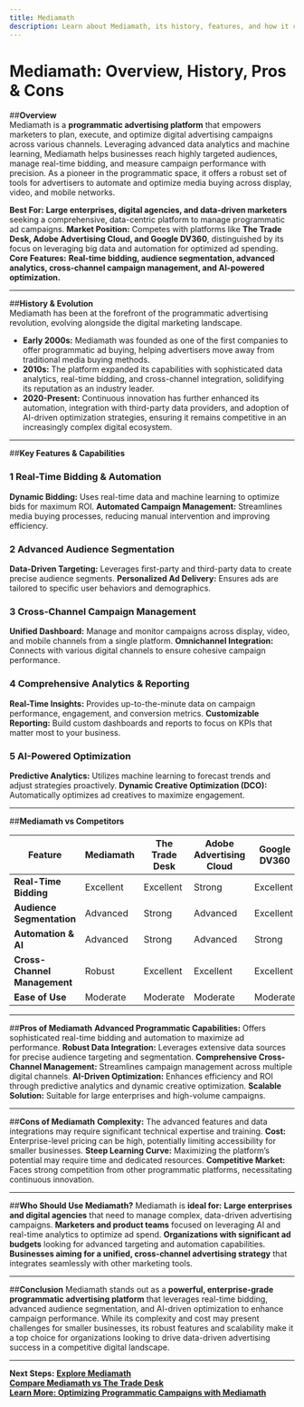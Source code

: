 ```yaml
---
title: Mediamath
description: Learn about Mediamath, its history, features, and how it compares to other programmatic advertising platforms.
---
```


# **Mediamath: Overview, History, Pros & Cons**

##**Overview**  
Mediamath is a **programmatic advertising platform** that empowers marketers to plan, execute, and optimize digital advertising campaigns across various channels. Leveraging advanced data analytics and machine learning, Mediamath helps businesses reach highly targeted audiences, manage real-time bidding, and measure campaign performance with precision. As a pioneer in the programmatic space, it offers a robust set of tools for advertisers to automate and optimize media buying across display, video, and mobile networks.

 **Best For:** **Large enterprises, digital agencies, and data-driven marketers** seeking a comprehensive, data-centric platform to manage programmatic ad campaigns.
 **Market Position:** Competes with platforms like **The Trade Desk, Adobe Advertising Cloud, and Google DV360**, distinguished by its focus on leveraging big data and automation for optimized ad spending.
 **Core Features:** **Real-time bidding, audience segmentation, advanced analytics, cross-channel campaign management, and AI-powered optimization.**

---

##**History & Evolution**  
Mediamath has been at the forefront of the programmatic advertising revolution, evolving alongside the digital marketing landscape.

- **Early 2000s:** Mediamath was founded as one of the first companies to offer programmatic ad buying, helping advertisers move away from traditional media buying methods.
- **2010s:** The platform expanded its capabilities with sophisticated data analytics, real-time bidding, and cross-channel integration, solidifying its reputation as an industry leader.
- **2020-Present:** Continuous innovation has further enhanced its automation, integration with third-party data providers, and adoption of AI-driven optimization strategies, ensuring it remains competitive in an increasingly complex digital ecosystem.

---

##**Key Features & Capabilities**

### **1 Real-Time Bidding & Automation**
 **Dynamic Bidding:** Uses real-time data and machine learning to optimize bids for maximum ROI.
 **Automated Campaign Management:** Streamlines media buying processes, reducing manual intervention and improving efficiency.

### **2 Advanced Audience Segmentation**
 **Data-Driven Targeting:** Leverages first-party and third-party data to create precise audience segments.
 **Personalized Ad Delivery:** Ensures ads are tailored to specific user behaviors and demographics.

### **3 Cross-Channel Campaign Management**
 **Unified Dashboard:** Manage and monitor campaigns across display, video, and mobile channels from a single platform.
 **Omnichannel Integration:** Connects with various digital channels to ensure cohesive campaign performance.

### **4 Comprehensive Analytics & Reporting**
 **Real-Time Insights:** Provides up-to-the-minute data on campaign performance, engagement, and conversion metrics.
 **Customizable Reporting:** Build custom dashboards and reports to focus on KPIs that matter most to your business.

### **5 AI-Powered Optimization**
 **Predictive Analytics:** Utilizes machine learning to forecast trends and adjust strategies proactively.
 **Dynamic Creative Optimization (DCO):** Automatically optimizes ad creatives to maximize engagement.

---

##**Mediamath vs Competitors**

| Feature                     | Mediamath          | The Trade Desk    | Adobe Advertising Cloud | Google DV360      |
|-----------------------------|--------------------|-------------------|-------------------------|-------------------|
| **Real-Time Bidding**       |  Excellent       |  Excellent      |  Strong               |  Excellent      |
| **Audience Segmentation**   |  Advanced        |  Strong         |  Advanced             |  Excellent      |
| **Automation & AI**         |  Advanced        |  Strong         |  Advanced             |  Strong         |
| **Cross-Channel Management**|  Robust          |  Excellent      |  Excellent            |  Excellent      |
| **Ease of Use**             |  Moderate        |  Moderate       |  Moderate             |  Moderate       |

---

##**Pros of Mediamath**
 **Advanced Programmatic Capabilities:** Offers sophisticated real-time bidding and automation to maximize ad performance.
 **Robust Data Integration:** Leverages extensive data sources for precise audience targeting and segmentation.
 **Comprehensive Cross-Channel Management:** Streamlines campaign management across multiple digital channels.
 **AI-Driven Optimization:** Enhances efficiency and ROI through predictive analytics and dynamic creative optimization.
 **Scalable Solution:** Suitable for large enterprises and high-volume campaigns.

---

##**Cons of Mediamath**
 **Complexity:** The advanced features and data integrations may require significant technical expertise and training.
 **Cost:** Enterprise-level pricing can be high, potentially limiting accessibility for smaller businesses.
 **Steep Learning Curve:** Maximizing the platform’s potential may require time and dedicated resources.
 **Competitive Market:** Faces strong competition from other programmatic platforms, necessitating continuous innovation.

---

##**Who Should Use Mediamath?**
Mediamath is **ideal for:**
 **Large enterprises and digital agencies** that need to manage complex, data-driven advertising campaigns.
 **Marketers and product teams** focused on leveraging AI and real-time analytics to optimize ad spend.
 **Organizations with significant ad budgets** looking for advanced targeting and automation capabilities.
 **Businesses aiming for a unified, cross-channel advertising strategy** that integrates seamlessly with other marketing tools.

---

##**Conclusion**
Mediamath stands out as a **powerful, enterprise-grade programmatic advertising platform** that leverages real-time bidding, advanced audience segmentation, and AI-driven optimization to enhance campaign performance. While its complexity and cost may present challenges for smaller businesses, its robust features and scalability make it a top choice for organizations looking to drive data-driven advertising success in a competitive digital landscape.

---

 **Next Steps:**
 **[Explore Mediamath](https://www.mediamath.com/)**  
 **[Compare Mediamath vs The Trade Desk](#)**  
 **[Learn More: Optimizing Programmatic Campaigns with Mediamath](#)**
